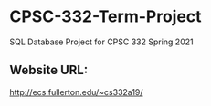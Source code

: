 # CPSC-332-Term-Project
SQL Database Project for CPSC 332 Spring 2021

## Website URL: 
http://ecs.fullerton.edu/~cs332a19/
